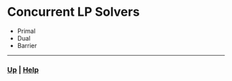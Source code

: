 # Concurrent LP Solvers
- Primal
- Dual
- Barrier

------------------------------------------------------------------------------

### [Up][up] | [Help][help]

[up]: ../README.md
[help]: ../../0_help/README.md